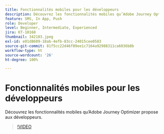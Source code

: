 ```yaml
---
title: Fonctionnalités mobiles pour les développeurs
description: Découvrez les fonctionnalités mobiles qu’Adobe Journey Optimizer propose aux développeurs.
feature: SMS, In App, Push
role: Developer
level: Beginner, Intermediate, Experienced
jira: KT-10168
thumbnail: 342103.jpeg
exl-id: e01d8609-18ab-4efb-83cc-24015cee0583
source-git-commit: 81f5cc22d46f89ee1c7164a92988311ca6036b8b
workflow-type: ht
source-wordcount: '26'
ht-degree: 100%

---
```


# Fonctionnalités mobiles pour les développeurs

Découvrez les fonctionnalités mobiles qu’Adobe Journey Optimizer propose aux développeurs.

>[!VIDEO](https://video.tv.adobe.com/v/342103?quality=12&learn=on)
